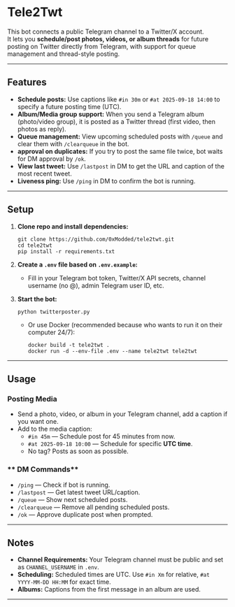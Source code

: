 # Tele2Twt

This bot connects a public Telegram channel to a Twitter/X account.  
It lets you **schedule/post photos, videos, or album threads** for future posting on Twitter directly from Telegram, with support for queue management and thread-style posting.

---

## Features

- **Schedule posts:** Use captions like `#in 30m` or `#at 2025-09-18 14:00` to specify a future posting time (UTC).
- **Album/Media group support:** When you send a Telegram album (photo/video group), it is posted as a Twitter thread (first video, then photos as reply).
- **Queue management:** View upcoming scheduled posts with `/queue` and clear them with `/clearqueue` in the bot.
- **approval on duplicates:** If you try to post the same file twice, bot waits for DM approval by `/ok`.
- **View last tweet:** Use `/lastpost` in DM to get the URL and caption of the most recent tweet.
- **Liveness ping:** Use `/ping` in DM to confirm the bot is running.

---

## Setup

1. **Clone repo and install dependencies:**
    ```
    git clone https://github.com/0xModded/tele2twt.git
    cd tele2twt
    pip install -r requirements.txt
    ```

2. **Create a `.env` file based on `.env.example`:**
    - Fill in your Telegram bot token, Twitter/X API secrets, channel username (no @), admin Telegram user ID, etc.

3. **Start the bot:**
    ```
    python twitterposter.py
    ```
    - Or use Docker (recommended because who wants to run it on their computer 24/7):
      ```
      docker build -t tele2twt .
      docker run -d --env-file .env --name tele2twt tele2twt
      ```

---

## Usage

### **Posting Media**

- Send a photo, video, or album in your Telegram channel, add a caption if you want one.
- Add to the media caption:
    - `#in 45m` — Schedule post for 45 minutes from now.
    - `#at 2025-09-18 10:00` — Schedule for specific **UTC time**.
    - No tag? Posts as soon as possible.

### ** DM Commands**

- `/ping` — Check if bot is running.
- `/lastpost` — Get latest tweet URL/caption.
- `/queue` — Show next scheduled posts.
- `/clearqueue` — Remove all pending scheduled posts.
- `/ok` — Approve duplicate post when prompted.

---

## Notes

- **Channel Requirements:** Your Telegram channel must be public and set as `CHANNEL_USERNAME` in `.env`.
- **Scheduling:** Scheduled times are UTC. Use `#in Xm` for relative, `#at YYYY-MM-DD HH:MM` for exact time.
- **Albums:** Captions from the first message in an album are used.
---

